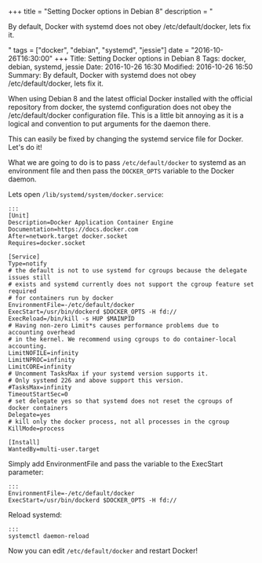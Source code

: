 +++
title = "Setting Docker options in Debian 8"
description = "<p>By default, Docker with systemd does not obey /etc/default/docker, lets fix it.</p>"
tags = ["docker", "debian", "systemd", "jessie"]
date = "2016-10-26T16:30:00"
+++
Title: Setting Docker options in Debian 8
Tags: docker, debian, systemd, jessie
Date: 2016-10-26 16:30
Modified: 2016-10-26 16:50
Summary: By default, Docker with systemd does not obey /etc/default/docker, lets fix it.

When using Debian 8 and the latest official Docker installed with the official repository from docker, the systemd configuration does not obey the /etc/default/docker configuration file. This is a little bit annoying as it is a logical and convention to put arguments for the daemon there.

This can easily be fixed by changing the systemd service file for Docker. Let's do it!

What we are going to do is to pass `/etc/default/docker` to systemd as an environment file and then pass the `DOCKER_OPTS` variable to the Docker daemon.

Lets open `/lib/systemd/system/docker.service`:

    :::
    [Unit]
    Description=Docker Application Container Engine
    Documentation=https://docs.docker.com
    After=network.target docker.socket
    Requires=docker.socket

    [Service]
    Type=notify
    # the default is not to use systemd for cgroups because the delegate issues still
    # exists and systemd currently does not support the cgroup feature set required
    # for containers run by docker
    EnvironmentFile=-/etc/default/docker
    ExecStart=/usr/bin/dockerd $DOCKER_OPTS -H fd://
    ExecReload=/bin/kill -s HUP $MAINPID
    # Having non-zero Limit*s causes performance problems due to accounting overhead
    # in the kernel. We recommend using cgroups to do container-local accounting.
    LimitNOFILE=infinity
    LimitNPROC=infinity
    LimitCORE=infinity
    # Uncomment TasksMax if your systemd version supports it.
    # Only systemd 226 and above support this version.
    #TasksMax=infinity
    TimeoutStartSec=0
    # set delegate yes so that systemd does not reset the cgroups of docker containers
    Delegate=yes
    # kill only the docker process, not all processes in the cgroup
    KillMode=process

    [Install]
    WantedBy=multi-user.target


Simply add EnvironmentFile and pass the variable to the ExecStart parameter:

    :::
    EnvironmentFile=-/etc/default/docker
    ExecStart=/usr/bin/dockerd $DOCKER_OPTS -H fd://


Reload systemd:

    :::
    systemctl daemon-reload

Now you can edit `/etc/default/docker` and restart Docker!
